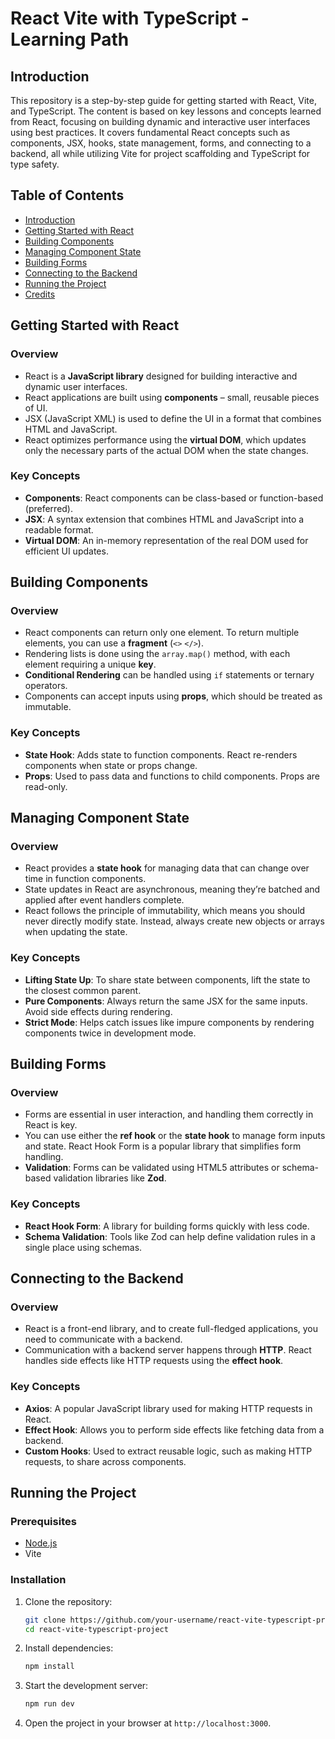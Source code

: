 # React Vite with TypeScript - Learning Path

## Introduction
This repository is a step-by-step guide for getting started with React, Vite, and TypeScript. The content is based on key lessons and concepts learned from React, focusing on building dynamic and interactive user interfaces using best practices. It covers fundamental React concepts such as components, JSX, hooks, state management, forms, and connecting to a backend, all while utilizing Vite for project scaffolding and TypeScript for type safety.

## Table of Contents
- [Introduction](#introduction)
- [Getting Started with React](#getting-started-with-react)
- [Building Components](#building-components)
- [Managing Component State](#managing-component-state)
- [Building Forms](#building-forms)
- [Connecting to the Backend](#connecting-to-the-backend)
- [Running the Project](#running-the-project)
- [Credits](#credits)

## Getting Started with React

### Overview
- React is a **JavaScript library** designed for building interactive and dynamic user interfaces.
- React applications are built using **components** – small, reusable pieces of UI.
- JSX (JavaScript XML) is used to define the UI in a format that combines HTML and JavaScript.
- React optimizes performance using the **virtual DOM**, which updates only the necessary parts of the actual DOM when the state changes.

### Key Concepts
- **Components**: React components can be class-based or function-based (preferred).
- **JSX**: A syntax extension that combines HTML and JavaScript into a readable format.
- **Virtual DOM**: An in-memory representation of the real DOM used for efficient UI updates.

## Building Components

### Overview
- React components can return only one element. To return multiple elements, you can use a **fragment** (`<>` `</>`).
- Rendering lists is done using the `array.map()` method, with each element requiring a unique **key**.
- **Conditional Rendering** can be handled using `if` statements or ternary operators.
- Components can accept inputs using **props**, which should be treated as immutable.

### Key Concepts
- **State Hook**: Adds state to function components. React re-renders components when state or props change.
- **Props**: Used to pass data and functions to child components. Props are read-only.

## Managing Component State

### Overview
- React provides a **state hook** for managing data that can change over time in function components.
- State updates in React are asynchronous, meaning they’re batched and applied after event handlers complete.
- React follows the principle of immutability, which means you should never directly modify state. Instead, always create new objects or arrays when updating the state.

### Key Concepts
- **Lifting State Up**: To share state between components, lift the state to the closest common parent.
- **Pure Components**: Always return the same JSX for the same inputs. Avoid side effects during rendering.
- **Strict Mode**: Helps catch issues like impure components by rendering components twice in development mode.

## Building Forms

### Overview
- Forms are essential in user interaction, and handling them correctly in React is key.
- You can use either the **ref hook** or the **state hook** to manage form inputs and state. React Hook Form is a popular library that simplifies form handling.
- **Validation**: Forms can be validated using HTML5 attributes or schema-based validation libraries like **Zod**.

### Key Concepts
- **React Hook Form**: A library for building forms quickly with less code.
- **Schema Validation**: Tools like Zod can help define validation rules in a single place using schemas.

## Connecting to the Backend

### Overview
- React is a front-end library, and to create full-fledged applications, you need to communicate with a backend.
- Communication with a backend server happens through **HTTP**. React handles side effects like HTTP requests using the **effect hook**.

### Key Concepts
- **Axios**: A popular JavaScript library used for making HTTP requests in React.
- **Effect Hook**: Allows you to perform side effects like fetching data from a backend.
- **Custom Hooks**: Used to extract reusable logic, such as making HTTP requests, to share across components.

## Running the Project

### Prerequisites
- [Node.js](https://nodejs.org/en/download/)
- Vite

### Installation
1. Clone the repository:
   ```bash
   git clone https://github.com/your-username/react-vite-typescript-project.git
   cd react-vite-typescript-project
   ```

2. Install dependencies:
   ```bash
   npm install
   ```

3. Start the development server:
   ```bash
   npm run dev
   ```

4. Open the project in your browser at `http://localhost:3000`.